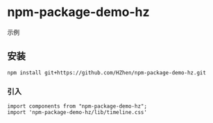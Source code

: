 # npm-package-demo-hz
示例
## 安装
```
npm install git+https://github.com/HZhen/npm-package-demo-hz.git
```

### 引入
```
import components from "npm-package-demo-hz";
import 'npm-package-demo-hz/lib/timeline.css'
```

